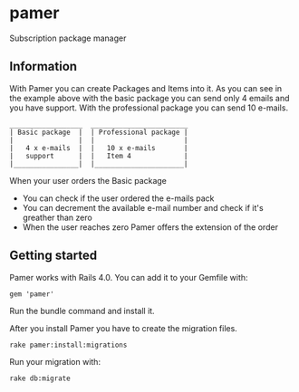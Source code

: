 # pamer
Subscription package manager

## Information

With Pamer you can create Packages and Items into it. As you can see in the example above with the basic package you can send only 4 emails and you have support. With the professional package you can send 10 e-mails.

    __________________  ________________________
    | Basic package  |  | Professional package |
    |                |  |                      |
    |   4 x e-mails  |  |   10 x e-mails       |
    |   support      |  |   Item 4             |
    |________________|  |______________________|

When your user orders the Basic package

* You can check if the user ordered the e-mails pack
* You can decrement the available e-mail number and check if it's greather than zero
* When the user reaches zero Pamer offers the extension of the order

## Getting started

Pamer works with Rails 4.0. You can add it to your Gemfile with:

`gem 'pamer'`

Run the bundle command and install it.

After you install Pamer you have to create the migration files.

`rake pamer:install:migrations`

Run your migration with:

`rake db:migrate`
